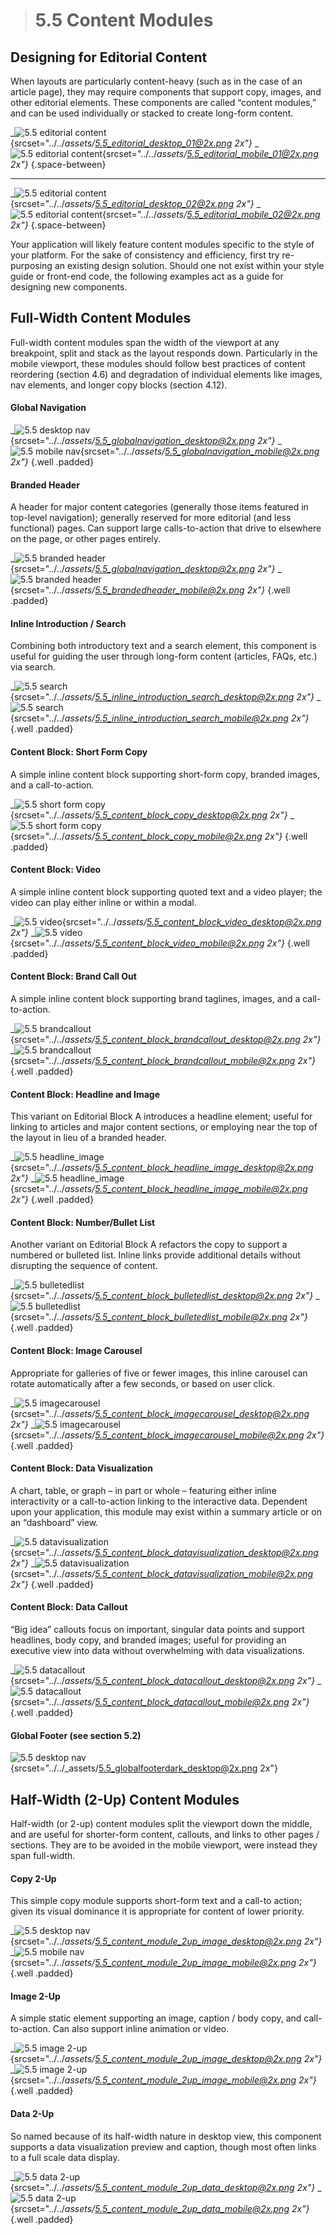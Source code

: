 > # **5.5** Content Modules


## Designing for Editorial Content

When layouts are particularly content-heavy (such as in the case of an article page), they may require components that support copy, images, and other editorial elements. These components are called “content modules,” and can be used individually or stacked to create long-form content.

_![5.5 editorial content](../_assets/5.5_editorial_desktop_01.png){srcset="../../_assets/5.5_editorial_desktop_01@2x.png 2x"}_
_![5.5 editorial content](../_assets/5.5_editorial_mobile_01.png){srcset="../../_assets/5.5_editorial_mobile_01@2x.png 2x"}_
{.space-between}

---

_![5.5 editorial content](../_assets/5.5_editorial_desktop_02.png){srcset="../../_assets/5.5_editorial_desktop_02@2x.png 2x"}_
_![5.5 editorial content](../_assets/5.5_editorial_mobile_02.png){srcset="../../_assets/5.5_editorial_mobile_02@2x.png 2x"}_
{.space-between}

Your application will likely feature content modules specific to the style of your platform. For the sake of consistency and efficiency, first try re-purposing an existing design solution. Should one not exist within your style guide or front-end code, the following examples act as a guide for designing new components.

## Full-Width Content Modules

Full-width content modules span the width of the viewport at any breakpoint, split and stack as the layout responds down. Particularly in the mobile viewport, these modules should follow best practices of content reordering (section 4.6) and degradation of individual elements like images, nav elements, and longer copy blocks (section 4.12).

#### Global Navigation

_![5.5 desktop nav](../_assets/5.5_globalnavigation_desktop.png){srcset="../../_assets/5.5_globalnavigation_desktop@2x.png 2x"}_
_![5.5 mobile nav](../_assets/5.5_globalnavigation_mobile.png){srcset="../../_assets/5.5_globalnavigation_mobile@2x.png 2x"}_
{.well .padded}

#### Branded Header 

A header for major content categories (generally those items featured in top-level navigation); generally reserved for more editorial (and less functional) pages. Can support large calls-to-action that drive to elsewhere on the page, or other pages entirely.

_![5.5 branded header](../_assets/5.5_brandedheader_desktop.png){srcset="../../_assets/5.5_globalnavigation_desktop@2x.png 2x"}_
_![5.5 branded header](../_assets/5.5_brandedheader_mobile.png){srcset="../../_assets/5.5_brandedheader_mobile@2x.png 2x"}_
{.well .padded}

#### Inline Introduction / Search

Combining both introductory text and a search element, this component is useful for guiding the user through long-form content (articles, FAQs, etc.) via search.

_![5.5 search](../_assets/5.5_inline_introduction_search_desktop.png){srcset="../../_assets/5.5_inline_introduction_search_desktop@2x.png 2x"}_
_![5.5 search](../_assets/5.5_inline_introduction_search_mobile.png){srcset="../../_assets/5.5_inline_introduction_search_mobile@2x.png 2x"}_
{.well .padded}


#### Content Block: Short Form Copy

A simple inline content block supporting short-form copy, branded images, and a call-to-action.

_![5.5 short form copy](../_assets/5.5_content_block_copy_desktop.png){srcset="../../_assets/5.5_content_block_copy_desktop@2x.png 2x"}_
_![5.5 short form copy](../_assets/5.5_content_block_copy_mobile.png){srcset="../../_assets/5.5_content_block_copy_mobile@2x.png 2x"}_
{.well .padded}

#### Content Block: Video

A simple inline content block supporting quoted text and a video player; the video can play either 
inline or within a modal.

_![5.5 video](../_assets/5.5_content_block_video_desktop.png){srcset="../../_assets/5.5_content_block_video_desktop@2x.png 2x"}_
_![5.5 video](../_assets/5.5_content_block_video_mobile.png){srcset="../../_assets/5.5_content_block_video_mobile@2x.png 2x"}_
{.well .padded}


#### Content Block: Brand Call Out

A simple inline content block supporting brand taglines, images, and a call-to-action.

_![5.5 brandcallout](../_assets/5.5_content_block_brandcallout_desktop.png){srcset="../../_assets/5.5_content_block_brandcallout_desktop@2x.png 2x"}_
_![5.5 brandcallout](../_assets/5.5_content_block_brandcallout_mobile.png){srcset="../../_assets/5.5_content_block_brandcallout_mobile@2x.png 2x"}_
{.well .padded}


#### Content Block: Headline and Image

This variant on Editorial Block A introduces a headline element; useful for linking to articles and major content sections, or employing near the top of the layout in lieu of a branded header.

_![5.5 headline_image](../_assets/5.5_content_block_headline_image_desktop.png){srcset="../../_assets/5.5_content_block_headline_image_desktop@2x.png 2x"}_
_![5.5 headline_image](../_assets/5.5_content_block_headline_image_mobile.png){srcset="../../_assets/5.5_content_block_headline_image_mobile@2x.png 2x"}_
{.well .padded}


#### Content Block: Number/Bullet List

Another variant on Editorial Block A refactors the copy to support a numbered or bulleted list. Inline links provide additional details without disrupting the sequence of content.

_![5.5 bulletedlist](../_assets/5.5_content_block_bulletedlist_desktop.png){srcset="../../_assets/5.5_content_block_bulletedlist_desktop@2x.png 2x"}_
_![5.5 bulletedlist](../_assets/5.5_content_block_bulletedlist_mobile.png){srcset="../../_assets/5.5_content_block_bulletedlist_mobile@2x.png 2x"}_
{.well .padded}

#### Content Block: Image Carousel

Appropriate for galleries of five or fewer images, this inline carousel can rotate automatically after a few 
seconds, or based on user click.

_![5.5 imagecarousel](../_assets/5.5_content_block_imagecarousel_desktop.png){srcset="../../_assets/5.5_content_block_imagecarousel_desktop@2x.png 2x"}_
_![5.5 imagecarousel](../_assets/5.5_content_block_imagecarousel_mobile.png){srcset="../../_assets/5.5_content_block_imagecarousel_mobile@2x.png 2x"}_
{.well .padded}


#### Content Block: Data Visualization

A chart, table, or graph – in part or whole – featuring either inline interactivity or a call-to-action linking to the interactive data. Dependent upon your application, this module may exist within a summary article or on an “dashboard” view.

_![5.5 datavisualization](../_assets/5.5_content_block_datavisualization_desktop.png){srcset="../../_assets/5.5_content_block_datavisualization_desktop@2x.png 2x"}_
_![5.5 datavisualization](../_assets/5.5_content_block_datavisualization_mobile.png){srcset="../../_assets/5.5_content_block_datavisualization_mobile@2x.png 2x"}_
{.well .padded}



#### Content Block: Data Callout

“Big idea” callouts focus on important, singular data points and support headlines, body copy, and branded images; useful for providing an executive view into data without overwhelming with data visualizations.

_![5.5 datacallout](../_assets/5.5_content_block_datacallout_desktop.png){srcset="../../_assets/5.5_content_block_datacallout_desktop@2x.png 2x"}_
_![5.5 datacallout](../_assets/5.5_content_block_datacallout_mobile.png){srcset="../../_assets/5.5_content_block_datacallout_mobile@2x.png 2x"}_
{.well .padded}


#### Global Footer (see section 5.2)

![5.5 desktop nav](../_assets/5.5_globalfooterdark_desktop.png){srcset="../../_assets/5.5_globalfooterdark_desktop@2x.png 2x"}



## Half-Width (2-Up) Content Modules

Half-width (or 2-up) content modules split the viewport down the middle, and are useful for shorter-form content, callouts, and links to other pages / sections. They are to be avoided in the mobile viewport, were instead they span full-width.

#### Copy 2-Up

This simple copy module supports short-form text and a call-to action; given its visual dominance it is appropriate for content of lower priority.

_![5.5 desktop nav](../_assets/5.5_content_module_2up_image_desktop.png){srcset="../../_assets/5.5_content_module_2up_image_desktop@2x.png 2x"}_
_![5.5 mobile nav](../_assets/5.5_content_module_2up_image_mobile.png){srcset="../../_assets/5.5_content_module_2up_image_mobile@2x.png 2x"}_
{.well .padded}

#### Image 2-Up

A simple static element supporting an image, caption / body copy, and call-to-action. Can also support inline animation or video.

_![5.5 image 2-up](../_assets/5.5_content_module_2up_image_desktop.png){srcset="../../_assets/5.5_content_module_2up_image_desktop@2x.png 2x"}_
_![5.5 image 2-up](../_assets/5.5_content_module_2up_image_mobile.png){srcset="../../_assets/5.5_content_module_2up_image_mobile@2x.png 2x"}_
{.well .padded}


#### Data 2-Up

So named because of its half-width nature in desktop view, this component supports a data visualization preview and caption, though most often links to a full scale data display.

_![5.5 data 2-up](../_assets/5.5_content_module_2up_data_desktop.png){srcset="../../_assets/5.5_content_module_2up_data_desktop@2x.png 2x"}_
_![5.5 data 2-up](../_assets/5.5_content_module_2up_data_mobile.png){srcset="../../_assets/5.5_content_module_2up_data_mobile@2x.png 2x"}_
{.well .padded}


